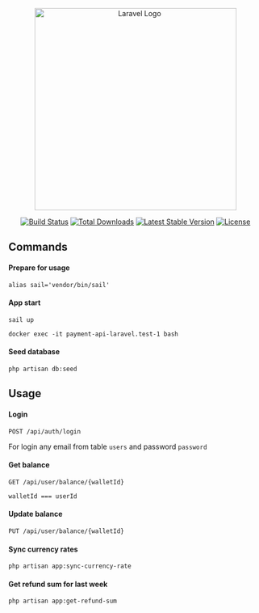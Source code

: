 <p align="center"><a href="https://laravel.com" target="_blank"><img src="https://raw.githubusercontent.com/laravel/art/master/logo-lockup/5%20SVG/2%20CMYK/1%20Full%20Color/laravel-logolockup-cmyk-red.svg" width="400" alt="Laravel Logo"></a></p>

<p align="center">
<a href="https://github.com/laravel/framework/actions"><img src="https://github.com/laravel/framework/workflows/tests/badge.svg" alt="Build Status"></a>
<a href="https://packagist.org/packages/laravel/framework"><img src="https://img.shields.io/packagist/dt/laravel/framework" alt="Total Downloads"></a>
<a href="https://packagist.org/packages/laravel/framework"><img src="https://img.shields.io/packagist/v/laravel/framework" alt="Latest Stable Version"></a>
<a href="https://packagist.org/packages/laravel/framework"><img src="https://img.shields.io/packagist/l/laravel/framework" alt="License"></a>
</p>

## Commands

#### Prepare for usage
````
alias sail='vendor/bin/sail'
````

#### App start
````
sail up
````
````
docker exec -it payment-api-laravel.test-1 bash
````

#### Seed database
````
php artisan db:seed
````

## Usage

#### Login
````
POST /api/auth/login
````
For login any email from table `users` and password `password`

#### Get balance
````
GET /api/user/balance/{walletId}
````
`walletId === userId`

#### Update balance
````
PUT /api/user/balance/{walletId}
````

#### Sync currency rates
````
php artisan app:sync-currency-rate
````

#### Get refund sum for last week
````
php artisan app:get-refund-sum
````
